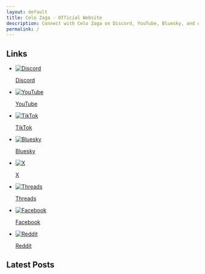 ```yaml
---
layout: default
title: Celo Zaga - Official Website
description: Connect with Celo Zaga on Discord, YouTube, Bluesky, and other platforms. Explore gaming content and more.
permalink: /
---
```


<section class="section social-media-tab button-links" id="links">
    <h2>Links</h2>
    <ul>
        <li><a title="Discord" href="https://discord.com/invite/{{ site.social.discord }}" target="_blank" rel="noopener noreferrer"><img src="static/media/icons/discord.svg" alt="Discord"><p>Discord</p></a></li>
        <li><a title="YouTube" href="https://www.youtube.com/@{{ site.social.youtube }}?sub_confirmation=1" target="_blank" rel="noopener noreferrer"><img src="static/media/icons/youtube.svg" alt="YouTube"><p>YouTube</p></a></li>
        <li><a title="TikTok" href="https://www.tiktok.com/@{{ site.social.tiktok }}" target="_blank" rel="noopener noreferrer"><img src="static/media/icons/tiktok.svg" alt="TikTok"><p>TikTok</p></a></li>
        <li><a title="Bluesky" href="https://bsky.app/profile/{{ site.social.bluesky }}" target="_blank" rel="noopener noreferrer"><img src="static/media/icons/bluesky.svg" alt="Bluesky"><p>Bluesky</p></a></li>
        <li><a title="X/.githubTwitter" href="https://x.com/{{ site.social.x }}" target="_blank" rel="noopener noreferrer"><img src="static/media/icons/x.svg" alt="X"><p>X</p></a></li>
        <li><a title="Threads" href="https://threads.com/@{{ site.social.tiktok }}" target="_blank" rel="noopener noreferrer"><img src="static/media/icons/threads.svg" alt="Threads"><p>Threads</p></a></li>
        <li><a title="Facebook" href="https://www.facebook.com/{{ site.social.facebook }}" target="_blank" rel="noopener noreferrer"><img src="static/media/icons/facebook.svg" alt="Facebook"><p>Facebook</p></a></li>
        <li><a title="Reddit" href="https://reddit.com/r/{{ site.social.reddit }}" target="_blank" rel="noopener noreferrer"><img src="static/media/icons/reddit.svg" alt="Reddit"><p>Reddit</p></a></li>  
    </ul>
</section>

<section class="section videos" id="videos">
<ul class="feed-youtube"></ul>
<script>
fetch('https://api.rss2json.com/v1/api.json?rss_url=https://www.youtube.com/feeds/videos.xml?channel_id=UCvOnTTQp_7ZXtWUZYEUZO7Q')
  .then(response => response.json())
  .then(data => {
    const videos = data.items.slice(0, 5);
    const videoList = document.querySelector('.feed-youtube');

    videos.forEach(video => {
      const { link, thumbnail, title } = video;

      // Obtém o ID do vídeo
      const videoId = link.split('=')[1];

      // Substitui 'hqdefault' por 'maxresdefault' na URL da thumbnail
      const updatedThumbnail = thumbnail.replace('hqdefault', 'maxresdefault');

      // Cria o item da lista
      const li = `
        <li>
          <a href="${link}" title="${title}" target="_blank">
            <div class="image-container">
              <img src="${updatedThumbnail}" alt="${title}">
              <svg xmlns="http://www.w3.org/2000/svg" height="24px" viewBox="0 -960 960 960">
                <path d="m380-300 280-180-280-180v360ZM480-80q-83 0-156-31.5T197-197q-54-54-85.5-127T80-480q0-83 31.5-156T197-763q54-54 127-85.5T480-880q83 0 156 31.5T763-763q54 54 85.5 127T880-480q0 83-31.5 156T763-197q-54 54-127 85.5T480-80Z"/>
              </svg>
            </div>
            <h3>${title}</h3>
          </a>
        </li>
      `;

      // Adiciona o item da lista à página
      videoList.innerHTML += li;
    });
  });
    
</script>
</section>

<section class="section posts blog-posts-homepage" id="posts">
    <h2>Latest Posts</h2>
    <div id="posts-container-home" class="post-list"></div>
    <div class="pagination-controls" id="pagination-controls-home" style="display: none;">
      <button id="prev-page-home" disabled>&laquo; Prev</button>
      <span id="page-info-home">Page 1 de 1</span>
      <button id="next-page-home" disabled>Next &raquo;</button>
    </div>
</section>